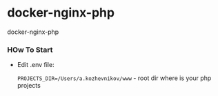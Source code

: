 # docker-nginx-php
docker-nginx-php

### HOw To Start

* Edit .env file:
  
  `PROJECTS_DIR=/Users/a.kozhevnikov/www` - root dir where is your php projects 